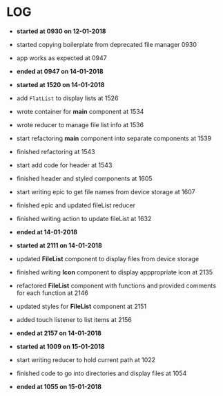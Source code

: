 # LOG

* **started at 0930 on 12-01-2018**
* started copying boilerplate from deprecated file manager 0930
* app works as expected at 0947
* **ended at 0947 on 14-01-2018**

* **started at 1520 on 14-01-2018**
* add `FlatList` to display lists at 1526
* wrote container for **main** component at 1534
* wrote reducer to manage file list info at 1536
* start refactoring **main** component into separate components at 1539
* finished refactoring at 1543
* start add code for header at 1543
* finished header and styled components at 1605
* start writing epic to get file names from device storage at 1607
* finished epic and updated fileList reducer
* finished writing action to update fileList at 1632
* **ended at 14-01-2018**

* **started at 2111 on 14-01-2018**
* updated **FileList** component to display files from device storage
* finished writing **Icon** component to display apppropriate icon at 2135
* refactored **FileList** component with functions and provided comments for each function at 2146
* updated styles for **FileList** component at 2151
* added touch listener to list items at 2156
* **ended at 2157 on 14-01-2018**

* **started at 1009 on 15-01-2018**
* start writing reducer to hold current path at 1022
* finished code to go into directories and display files at 1054
* **ended at 1055 on 15-01-2018**
